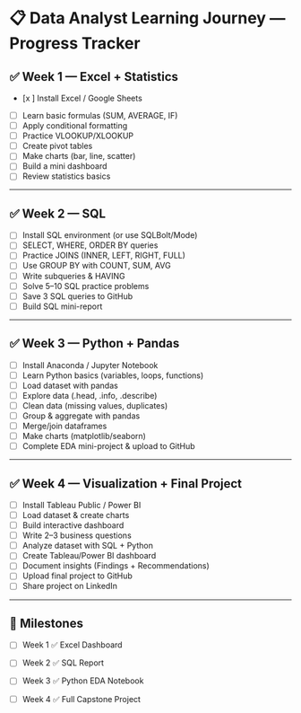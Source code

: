 # 📋 Data Analyst Learning Journey — Progress Tracker

## ✅ Week 1 — Excel + Statistics
- [x ] Install Excel / Google Sheets  
- [ ] Learn basic formulas (SUM, AVERAGE, IF)  
- [ ] Apply conditional formatting  
- [ ] Practice VLOOKUP/XLOOKUP  
- [ ] Create pivot tables  
- [ ] Make charts (bar, line, scatter)  
- [ ] Build a mini dashboard  
- [ ] Review statistics basics  

---

## ✅ Week 2 — SQL
- [ ] Install SQL environment (or use SQLBolt/Mode)  
- [ ] SELECT, WHERE, ORDER BY queries  
- [ ] Practice JOINS (INNER, LEFT, RIGHT, FULL)  
- [ ] Use GROUP BY with COUNT, SUM, AVG  
- [ ] Write subqueries & HAVING  
- [ ] Solve 5–10 SQL practice problems  
- [ ] Save 3 SQL queries to GitHub  
- [ ] Build SQL mini-report  

---

## ✅ Week 3 — Python + Pandas
- [ ] Install Anaconda / Jupyter Notebook  
- [ ] Learn Python basics (variables, loops, functions)  
- [ ] Load dataset with pandas  
- [ ] Explore data (.head, .info, .describe)  
- [ ] Clean data (missing values, duplicates)  
- [ ] Group & aggregate with pandas  
- [ ] Merge/join dataframes  
- [ ] Make charts (matplotlib/seaborn)  
- [ ] Complete EDA mini-project & upload to GitHub  

---

## ✅ Week 4 — Visualization + Final Project
- [ ] Install Tableau Public / Power BI  
- [ ] Load dataset & create charts  
- [ ] Build interactive dashboard  
- [ ] Write 2–3 business questions  
- [ ] Analyze dataset with SQL + Python  
- [ ] Create Tableau/Power BI dashboard  
- [ ] Document insights (Findings + Recommendations)  
- [ ] Upload final project to GitHub  
- [ ] Share project on LinkedIn  

---

## 🎯 Milestones
- [ ] Week 1 ✅ Excel Dashboard  
- [ ] Week 2 ✅ SQL Report  
- [ ] Week 3 ✅ Python EDA Notebook  
- [ ] Week 4 ✅ Full Capstone Project  

